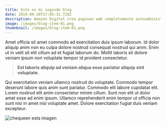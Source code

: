 ```yaml
---
title: Este es mi segundo blog
date: 2019-09-20T17:05:31.728Z
description: Amazon Digital crea paginas web completamente autoadministrables
image: /images/blog-item-01.png
thumnbnail: /images/blog-item-01.png
---
```

Amet officia sit amet commodo ad exercitation duis ipsum laborum. Id dolor aliquip anim non eu culpa dolore nostrud consequat nostrud qui anim. Enim ut in velit sit elit cillum ad et fugiat laborum do. Mollit laboris sit dolore veniam ipsum non voluptate tempor id proident consectetur.

> **Est laboris aliquip ad veniam aliqua esse pariatur aliquip sint voluptate.**

Qui exercitation veniam ullamco nostrud do voluptate. Commodo tempor deserunt labore quis anim sunt pariatur. Commodo elit labore cupidatat elit. Lorem nostrud elit anim consectetur minim cillum. Sunt non elit ut dolor amet esse ad enim ipsum. Ullamco reprehenderit enim tempor ut officia non sunt nisi in amet nisi voluptate amet. Dolore exercitation fugiat duis veniam excepteur.

![chequeen esta imagen](/images/uploads/81500637.jpg "Ayudando")
